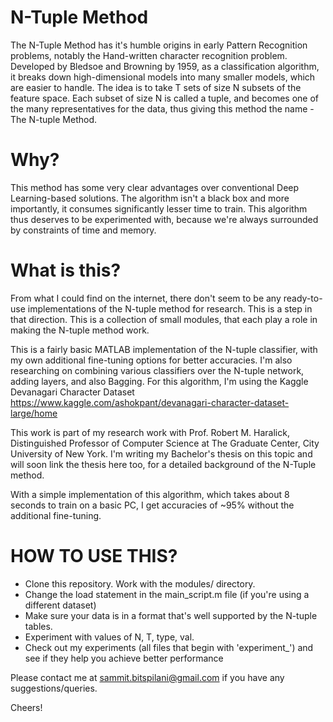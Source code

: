 # N-Tuple Method

The N-Tuple Method has it's humble origins in early Pattern Recognition problems, notably the Hand-written character recognition problem. Developed by Bledsoe and Browning by 1959, as a classification algorithm, it breaks down high-dimensional models into many smaller models, which are easier to handle. The idea is to take T sets of size N subsets of the feature space. Each subset of size N is called a tuple, and becomes one of the many representatives for the data, thus giving this method the name - The N-tuple Method. 

# Why?
This method has some very clear advantages over conventional Deep Learning-based solutions. The algorithm isn't a black box and more importantly, it consumes significantly lesser time to train. This algorithm thus deserves to be experimented with, because we're always surrounded by constraints of time and memory. 

# What is this?
From what I could find on the internet, there don't seem to be any ready-to-use implementations of the N-tuple method for research. This is a step in that direction. This is a collection of small modules, that each play a role in making the N-tuple method work. 

This is a fairly basic MATLAB implementation of the N-tuple classifier, with my own additional fine-tuning options for better accuracies. I'm also researching on combining various classifiers over the N-tuple network, adding layers, and also Bagging. For this algorithm, I'm using the Kaggle Devanagari Character Dataset https://www.kaggle.com/ashokpant/devanagari-character-dataset-large/home

This work is part of my research work with Prof. Robert M. Haralick, Distinguished Professor of Computer Science at The Graduate Center, City University of New York. I'm writing my Bachelor's thesis on this topic and will soon link the thesis here too, for a detailed background of the N-Tuple method.

With a simple implementation of this algorithm, which takes about 8 seconds to train on a basic PC, I get accuracies of ~95% without the additional fine-tuning. 

# HOW TO USE THIS?
- Clone this repository. Work with the modules/ directory. 
- Change the load statement in the main_script.m file (if you're using a different dataset)
- Make sure your data is in a format that's well supported by the N-tuple tables. 
- Experiment with values of N, T, type, val. 
- Check out my experiments (all files that begin with 'experiment_') and see if they help you achieve better performance

Please contact me at sammit.bitspilani@gmail.com if you have any suggestions/queries. 

Cheers!
